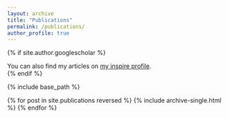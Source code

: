 ```yaml
---
layout: archive
title: "Publications"
permalink: /publications/
author_profile: true
---
```


{% if site.author.googlescholar %}
  <div class="wordwrap">You can also find my articles on <a href="{{https://inspirehep.net/authors/1004099?ui-citation-summary=true}}"> my inspire profile</a>.</div>
{% endif %}

{% include base_path %}

{% for post in site.publications reversed %}
  {% include archive-single.html %}
{% endfor %}
